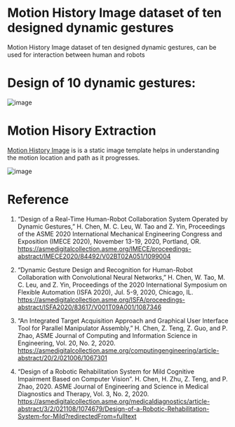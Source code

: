 # Motion History Image dataset of ten designed dynamic gestures
Motion History Image dataset of ten designed dynamic gestures, can be used for interaction between human and robots

# Design of 10 dynamic gestures:

![image](https://user-images.githubusercontent.com/61817794/111086213-f0132e00-84e8-11eb-9dba-32e6f2445ac9.png)

# Motion Hisory Extraction
[Motion History Image](https://en.wikipedia.org/wiki/Motion_History_Images) is is a static image template helps in understanding the motion location and path as it progresses.

![image](https://user-images.githubusercontent.com/61817794/111548293-7da08900-8748-11eb-9ad2-db32b53c6695.png)


# Reference 

1.	“Design of a Real-Time Human-Robot Collaboration System Operated by Dynamic Gestures,” H. Chen, M. C. Leu, W. Tao and Z. Yin, Proceedings of the ASME 2020 International Mechanical Engineering Congress and Exposition (IMECE 2020), November 13-19, 2020, Portland, OR.
  https://asmedigitalcollection.asme.org/IMECE/proceedings-abstract/IMECE2020/84492/V02BT02A051/1099004

2.	“Dynamic Gesture Design and Recognition for Human-Robot Collaboration with Convolutional Neural Networks,” H. Chen, W. Tao, M. C. Leu, and Z. Yin, Proceedings of the 2020 International Symposium on Flexible Automation (ISFA 2020), Jul. 5-9, 2020, Chicago, IL.
  https://asmedigitalcollection.asme.org/ISFA/proceedings-abstract/ISFA2020/83617/V001T09A001/1087346

3.	“An Integrated Target Acquisition Approach and Graphical User Interface Tool for Parallel Manipulator Assembly,” H. Chen, Z. Teng, Z. Guo, and P. Zhao, ASME Journal of Computing and Information Science in Engineering, Vol. 20, No. 2, 2020.
  https://asmedigitalcollection.asme.org/computingengineering/article-abstract/20/2/021006/1067301
4.	“Design of a Robotic Rehabilitation System for Mild Cognitive Impairment Based on Computer Vision”. H. Chen, H. Zhu, Z. Teng, and P. Zhao, 2020. ASME Journal of Engineering and Science in Medical Diagnostics and Therapy, Vol. 3, No. 2, 2020.
  https://asmedigitalcollection.asme.org/medicaldiagnostics/article-abstract/3/2/021108/1074679/Design-of-a-Robotic-Rehabilitation-System-for-Mild?redirectedFrom=fulltext
